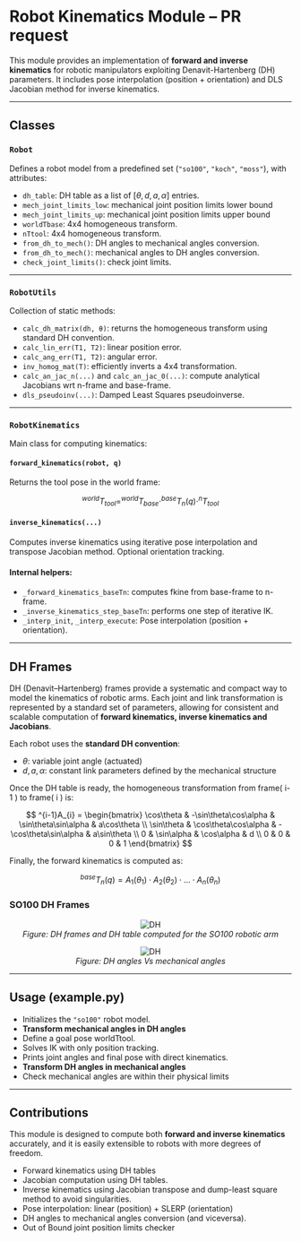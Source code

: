 # Robot Kinematics Module – PR request

This module provides an implementation of **forward and inverse kinematics** for robotic manipulators exploiting Denavit-Hartenberg (DH) parameters. It includes pose interpolation (position + orientation) and DLS Jacobian method for inverse kinematics.

---

## Classes

### `Robot`
Defines a robot model from a predefined set (`"so100"`, `"koch"`, `"moss"`), with attributes:
- `dh_table`: DH table as a list of $[ \theta, d, a, \alpha ]$ entries.
- `mech_joint_limits_low`: mechanical joint position limits lower bound
- `mech_joint_limits_up`: mechanical joint position limits upper bound
- `worldTbase`: 4x4 homogeneous transform.
- `nTtool`: 4x4 homogeneous transform.
- `from_dh_to_mech()`: DH angles to mechanical angles conversion.
- `from_dh_to_mech()`: mechanical angles to DH angles conversion.
- `check_joint_limits()`: check joint limits.

---

### `RobotUtils`
Collection of static methods:
- `calc_dh_matrix(dh, θ)`: returns the homogeneous transform using standard DH convention.
- `calc_lin_err(T1, T2)`: linear position error.
- `calc_ang_err(T1, T2)`: angular error.
- `inv_homog_mat(T)`: efficiently inverts a 4x4 transformation.
- `calc_an_jac_n(...)` and `calc_an_jac_0(...)`: compute analytical Jacobians wrt n-frame and base-frame.
- `dls_pseudoinv(...)`: Damped Least Squares pseudoinverse.

---

### `RobotKinematics`
Main class for computing kinematics:

#### `forward_kinematics(robot, q)`
Returns the tool pose in the world frame:

$$
^{world}T_{tool} = ^{world}T_{base} \cdot ^{base}T_n(q) \cdot ^nT_{tool}
$$

#### `inverse_kinematics(...)`
Computes inverse kinematics using iterative pose interpolation and transpose Jacobian method. Optional orientation tracking.

#### Internal helpers:
- `_forward_kinematics_baseTn`: computes fkine from base-frame to n-frame.
- `_inverse_kinematics_step_baseTn`: performs one step of iterative IK.
- `_interp_init`, `_interp_execute`: Pose interpolation (position + orientation).

---

## DH Frames

DH (Denavit–Hartenberg) frames provide a systematic and compact way to model the kinematics of robotic arms. Each joint and link transformation is represented by a standard set of parameters, allowing for consistent and scalable computation of **forward kinematics, inverse kinematics and Jacobians**.

Each robot uses the **standard DH convention**:

- $\theta$: variable joint angle (actuated)
- $d, a, \alpha$: constant link parameters defined by the mechanical structure

Once the DH table is ready, the homogeneous transformation from frame( i-1 ) to frame( i ) is:

$$
^{i-1}A_{i} =
\begin{bmatrix}
\cos\theta & -\sin\theta\cos\alpha & \sin\theta\sin\alpha & a\cos\theta \\
\sin\theta & \cos\theta\cos\alpha & -\cos\theta\sin\alpha & a\sin\theta \\
0 & \sin\alpha & \cos\alpha & d \\
0 & 0 & 0 & 1
\end{bmatrix}
$$

Finally, the forward kinematics is computed as:

$$
^{base}T_{n}(q) = A_1(\theta_1) \cdot A_2(\theta_2) \cdot \dots \cdot A_n(\theta_n)
$$

### SO100 DH Frames

<p align="center">
  <img src="./images/dh1.png" alt="DH"/><br>
  <em>Figure: DH frames and DH table computed for the SO100 robotic arm</em>
</p>

<p align="center">
  <img src="./images/dh2.png" alt="DH"/><br>
  <em>Figure: DH angles Vs mechanical angles</em>
</p>

---

## Usage (example.py)

- Initializes the `"so100"` robot model.
- **Transform mechanical angles in DH angles**
- Define a goal pose worldTtool.
- Solves IK with only position tracking.
- Prints joint angles and final pose with direct kinematics.
- **Transform DH angles in mechanical angles**
- Check mechanical angles are within their physical limits

---

## Contributions

This module is designed to compute both **forward and inverse kinematics** accurately, and it is easily extensible to robots with more degrees of freedom.

- Forward kinematics using DH tables
- Jacobian computation using DH tables.
- Inverse kinematics using Jacobian transpose and dump-least square method to avoid singularities.
- Pose interpolation: linear (position) + SLERP (orientation)
- DH angles to mechanical angles conversion (and viceversa).
- Out of Bound joint position limits checker
